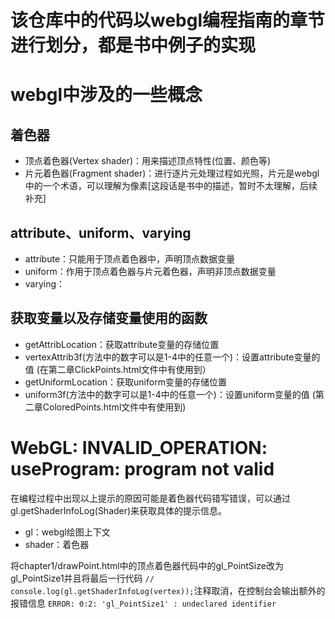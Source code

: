 # 该仓库中的代码以webgl编程指南的章节进行划分，都是书中例子的实现

# webgl中涉及的一些概念
## 着色器
  - 顶点着色器(Vertex shader)：用来描述顶点特性(位置、颜色等)
  - 片元着色器(Fragment shader)：进行逐片元处理过程如光照，片元是webgl中的一个术语，可以理解为像素[这段话是书中的描述，暂时不太理解，后续补充]

## attribute、uniform、varying
  - attribute：只能用于顶点着色器中，声明顶点数据变量
  - uniform：作用于顶点着色器与片元着色器，声明非顶点数据变量
  - varying：
## 获取变量以及存储变量使用的函数
  - getAttribLocation：获取attribute变量的存储位置
  - vertexAttrib3f(方法中的数字可以是1-4中的任意一个)：设置attribute变量的值      (在第二章ClickPoints.html文件中有使用到）
  - getUniformLocation：获取uniform变量的存储位置
  - uniform3f(方法中的数字可以是1-4中的任意一个)：设置uniform变量的值 (第二章ColoredPoints.html文件中有使用到)


# WebGL: INVALID_OPERATION: useProgram: program not valid

在编程过程中出现以上提示的原因可能是着色器代码错写错误，可以通过gl.getShaderInfoLog(Shader)来获取具体的提示信息。
- gl：webgl绘图上下文
- shader：着色器


将chapter1/drawPoint.html中的顶点着色器代码中的gl_PointSize改为gl_PointSize1并且将最后一行代码 
`// console.log(gl.getShaderInfoLog(vertex));`注释取消，在控制台会输出额外的报错信息
`ERROR: 0:2: 'gl_PointSize1' : undeclared identifier`
